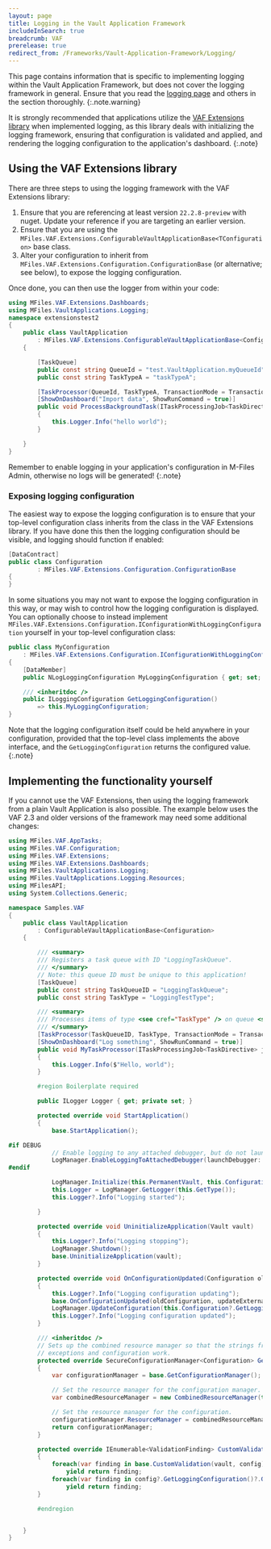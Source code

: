 ```yaml
---
layout: page
title: Logging in the Vault Application Framework
includeInSearch: true
breadcrumb: VAF
prerelease: true
redirect_from: /Frameworks/Vault-Application-Framework/Logging/
---
```


This page contains information that is specific to implementing logging within the Vault Application Framework, but does not cover the logging framework in general.  Ensure that you read the [logging page](../) and others in the section thoroughly.
{:.note.warning}

It is strongly recommended that applications utilize the [VAF Extensions library](#using-the-vaf-extensions-library) when implemented logging, as this library deals with initializing the logging framework, ensuring that configuration is validated and applied, and rendering the logging configuration to the application's dashboard.
{:.note}

## Using the VAF Extensions library

There are three steps to using the logging framework with the VAF Extensions library:

1. Ensure that you are referencing at least version `22.2.8-preview` with nuget.  Update your reference if you are targeting an earlier version.
2. Ensure that you are using the `MFiles.VAF.Extensions.ConfigurableVaultApplicationBase<TConfiguration>` base class.
3. Alter your configuration to inherit from `MFiles.VAF.Extensions.Configuration.ConfigurationBase` (or alternative; see below), to expose the logging configuration.

Once done, you can then use the logger from within your code:

```csharp
using MFiles.VAF.Extensions.Dashboards;
using MFiles.VaultApplications.Logging;
namespace extensionstest2
{
	public class VaultApplication
		: MFiles.VAF.Extensions.ConfigurableVaultApplicationBase<Configuration>
	{

		[TaskQueue]
		public const string QueueId = "test.VaultApplication.myQueueId";
		public const string TaskTypeA = "taskTypeA";

		[TaskProcessor(QueueId, TaskTypeA, TransactionMode = TransactionMode.Full)]
		[ShowOnDashboard("Import data", ShowRunCommand = true)]
		public void ProcessBackgroundTask(ITaskProcessingJob<TaskDirective> job)
		{
			this.Logger.Info("hello world");
		}

	}
}
```

Remember to enable logging in your application's configuration in M-Files Admin, otherwise no logs will be generated!
{:.note}

### Exposing logging configuration

The easiest way to expose the logging configuration is to ensure that your top-level configuration class inherits from the class in the VAF Extensions library.  If you have done this then the logging configuration should be visible, and logging should function if enabled:

```csharp
[DataContract]
public class Configuration
		: MFiles.VAF.Extensions.Configuration.ConfigurationBase
{
}
```

In some situations you may not want to expose the logging configuration in this way, or may wish to control how the logging configuration is displayed.  You can optionally choose to instead implement `MFiles.VAF.Extensions.Configuration.IConfigurationWithLoggingConfiguration` yourself in your top-level configuration class:

```csharp
public class MyConfiguration
	: MFiles.VAF.Extensions.Configuration.IConfigurationWithLoggingConfiguration
{
	[DataMember]
	public NLogLoggingConfiguration MyLoggingConfiguration { get; set; } = new NLogLoggingConfiguration();

	/// <inheritdoc />
	public ILoggingConfiguration GetLoggingConfiguration()
		=> this.MyLoggingConfiguration;
}
```

Note that the logging configuration itself could be held anywhere in your configuration, provided that the top-level class implements the above interface, and the `GetLoggingConfiguration` returns the configured value.
{:.note}

## Implementing the functionality yourself

If you cannot use the VAF Extensions, then using the logging framework from a plain Vault Application is also possible.  The example below uses the VAF 2.3 and older versions of the framework may need some additional changes:

```csharp
using MFiles.VAF.AppTasks;
using MFiles.VAF.Configuration;
using MFiles.VAF.Extensions;
using MFiles.VAF.Extensions.Dashboards;
using MFiles.VaultApplications.Logging;
using MFiles.VaultApplications.Logging.Resources;
using MFilesAPI;
using System.Collections.Generic;

namespace Samples.VAF
{
	public class VaultApplication
		: ConfigurableVaultApplicationBase<Configuration>
	{

		/// <summary>
		/// Registers a task queue with ID "LoggingTaskQueue".
		/// </summary>
		// Note: this queue ID must be unique to this application!
		[TaskQueue]
		public const string TaskQueueID = "LoggingTaskQueue";
		public const string TaskType = "LoggingTestType";

		/// <summary>
		/// Processes items of type <see cref="TaskType" /> on queue <see cref="TaskQueueID" />
		/// </summary>
		[TaskProcessor(TaskQueueID, TaskType, TransactionMode = TransactionMode.Unsafe)]
		[ShowOnDashboard("Log something", ShowRunCommand = true)]
		public void MyTaskProcessor(ITaskProcessingJob<TaskDirective> job)
		{
			this.Logger.Info($"Hello, world");
		}

		#region Boilerplate required

		public ILogger Logger { get; private set; }

		protected override void StartApplication()
		{
			base.StartApplication();

#if DEBUG
			// Enable logging to any attached debugger, but do not launch the debugger.
			LogManager.EnableLoggingToAttachedDebugger(launchDebugger: false);
#endif

			LogManager.Initialize(this.PermanentVault, this.Configuration?.GetLoggingConfiguration());
			this.Logger = LogManager.GetLogger(this.GetType());
			this.Logger?.Info("Logging started");

		}

		protected override void UninitializeApplication(Vault vault)
		{
			this.Logger?.Info("Logging stopping");
			LogManager.Shutdown();
			base.UninitializeApplication(vault);
		}

		protected override void OnConfigurationUpdated(Configuration oldConfiguration, bool updateExternals)
		{
			this.Logger?.Info("Logging configuration updating");
			base.OnConfigurationUpdated(oldConfiguration, updateExternals);
			LogManager.UpdateConfiguration(this.Configuration?.GetLoggingConfiguration());
			this.Logger?.Info("Logging configuration updated");
		}

		/// <inheritdoc />
		// Sets up the combined resource manager so that the strings from the logging
		// exceptions and configuration work.
		protected override SecureConfigurationManager<Configuration> GetConfigurationManager()
		{
			var configurationManager = base.GetConfigurationManager();

			// Set the resource manager for the configuration manager.
			var combinedResourceManager = new CombinedResourceManager(true, configurationManager.ResourceManager);

			// Set the resource manager for the configuration.
			configurationManager.ResourceManager = combinedResourceManager;
			return configurationManager;
		}

		protected override IEnumerable<ValidationFinding> CustomValidation(Vault vault, Configuration config)
		{
			foreach(var finding in base.CustomValidation(vault, config) ?? new ValidationFinding[0])
				yield return finding;
			foreach(var finding in config?.GetLoggingConfiguration()?.GetValidationFindings() ?? new ValidationFinding[0])
				yield return finding;
		}

		#endregion


	}
}
```
